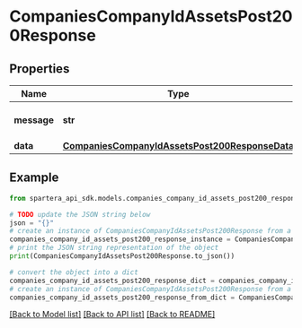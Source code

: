 # CompaniesCompanyIdAssetsPost200Response


## Properties

Name | Type | Description | Notes
------------ | ------------- | ------------- | -------------
**message** | **str** | Response status message | 
**data** | [**CompaniesCompanyIdAssetsPost200ResponseData**](CompaniesCompanyIdAssetsPost200ResponseData.md) |  | 

## Example

```python
from spartera_api_sdk.models.companies_company_id_assets_post200_response import CompaniesCompanyIdAssetsPost200Response

# TODO update the JSON string below
json = "{}"
# create an instance of CompaniesCompanyIdAssetsPost200Response from a JSON string
companies_company_id_assets_post200_response_instance = CompaniesCompanyIdAssetsPost200Response.from_json(json)
# print the JSON string representation of the object
print(CompaniesCompanyIdAssetsPost200Response.to_json())

# convert the object into a dict
companies_company_id_assets_post200_response_dict = companies_company_id_assets_post200_response_instance.to_dict()
# create an instance of CompaniesCompanyIdAssetsPost200Response from a dict
companies_company_id_assets_post200_response_from_dict = CompaniesCompanyIdAssetsPost200Response.from_dict(companies_company_id_assets_post200_response_dict)
```
[[Back to Model list]](../README.md#documentation-for-models) [[Back to API list]](../README.md#documentation-for-api-endpoints) [[Back to README]](../README.md)


